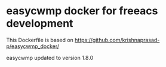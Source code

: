 # easycwmp docker for freeacs development

This Dockerfile is based on https://github.com/krishnaprasad-p/easycwmp_docker/

easycwmp updated to version 1.8.0
